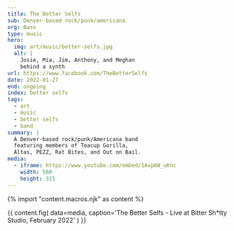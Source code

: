 ```yaml
---
title: The Better Selfs
sub: Denver-based rock/punk/americana
org: Bass
type: music
hero:
  img: art/music/better-selfs.jpg
  alt: |
    Josie, Mia, Jim, Anthony, and Meghan
    behind a synth
url: https://www.facebook.com/TheBetterSelfs
date: 2022-01-27
end: ongoing
index: better selfs
tags:
  - art
  - music
  - better selfs
  - band
summary: |
  A Denver-based rock/punk/Americana band
  featuring members of Teacup Gorilla,
  Altas, PEZZ, Rat Bites, and Out on Bail.
media:
  - iframe: https://www.youtube.com/embed/1Avp6W_uKnc
    width: 560
    height: 315
---
```

{% import "content.macros.njk" as content %}

{{ content.fig(
  data=media,
  caption='The Better Selfs - Live at Bitter Sh*tty Studio, February 2022'
) }}
